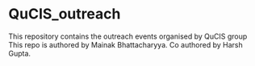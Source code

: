 # QuCIS_outreach
This repository contains the outreach events organised by QuCIS group
This repo is authored by Mainak Bhattacharyya.
Co authored by Harsh Gupta.
